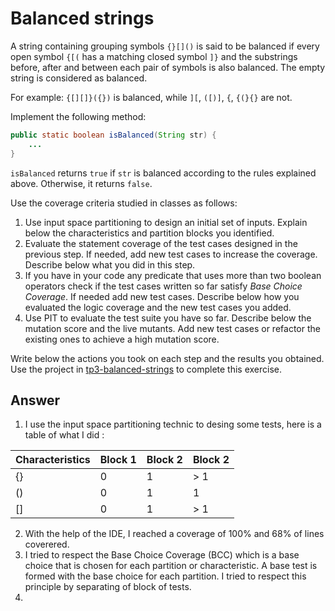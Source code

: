 # Balanced strings

A string containing grouping symbols `{}[]()` is said to be balanced if every open symbol `{[(` has a matching closed symbol `]}` and the substrings before, after and between each pair of symbols is also balanced. The empty string is considered as balanced.

For example: `{[][]}({})` is balanced, while `][`, `([)]`, `{`, `{(}{}` are not.

Implement the following method:

```java
public static boolean isBalanced(String str) {
    ...
}
```

`isBalanced` returns `true` if `str` is balanced according to the rules explained above. Otherwise, it returns `false`.

Use the coverage criteria studied in classes as follows:

1. Use input space partitioning to design an initial set of inputs. Explain below the characteristics and partition blocks you identified.
2. Evaluate the statement coverage of the test cases designed in the previous step. If needed, add new test cases to increase the coverage. Describe below what you did in this step.
3. If you have in your code any predicate that uses more than two boolean operators check if the test cases written so far satisfy *Base Choice Coverage*. If needed add new test cases. Describe below how you evaluated the logic coverage and the new test cases you added.
4. Use PIT to evaluate the test suite you have so far. Describe below the mutation score and the live mutants. Add new test cases or refactor the existing ones to achieve a high mutation score.

Write below the actions you took on each step and the results you obtained.
Use the project in [tp3-balanced-strings](../code/tp3-balanced-strings) to complete this exercise.

## Answer

1. I use the input space partitioning technic to desing some tests, here is a table of what I did :

| Characteristics | Block 1 | Block 2 | Block 2 |
| -------- | -------- | -------- | -------- |
| {}     | 0    | 1     | > 1     |
| () | 0 | 1 |  1 |
| []     | 0    | 1     | > 1     |

2. With the help of the IDE, I reached a coverage of 100% and 68% of lines coverered.
3. I tried to respect the Base Choice Coverage (BCC) which is a base choice that is chosen for each partition or characteristic. A base test is formed with the base choice for each partition. I tried to respect this principle by separating of block of tests.
4. 

